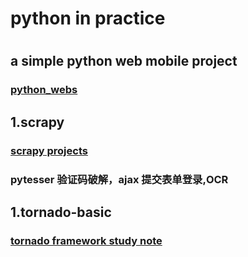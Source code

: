 <h1>python in practice <h1>
<h2>a simple python web mobile project </h2>
<h3><a href="https://github.com/robertzhai/python/tree/master/python_webs">python_webs</a></h3>

<h2>1.scrapy</h2>
<h3><a href="https://github.com/robertzhai/python/tree/master/scrapy">scrapy projects</a></h3>
<h3>pytesser 验证码破解，ajax 提交表单登录,OCR</h3>

<h2>1.tornado-basic</h2>
<h3><a href="https://github.com/robertzhai/python/tree/master/tornado-basic" >tornado framework study note</a></h3>
    

